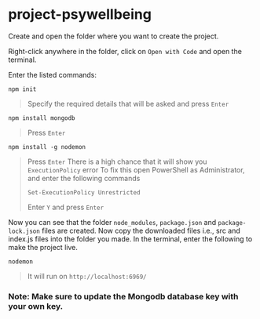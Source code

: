 # project-psywellbeing
Create and open the folder where you want to create the project. 

Right-click anywhere in the folder, click on ```Open with Code``` and open the terminal.

Enter the listed commands: 
~~~
npm init
~~~
> Specify the required details that will be asked and press ```Enter```
~~~
npm install mongodb
~~~
> Press ```Enter```
~~~
npm install -g nodemon
~~~
> Press ```Enter```
> There is a high chance that it will show you ```ExecutionPolicy``` error
> To fix this open PowerShell as Administrator, and enter the following commands
> ~~~
> Set-ExecutionPolicy Unrestricted
> ~~~
> Enter ```Y``` and press ```Enter```

Now you can see that the folder ```node_modules```, ```package.json``` and ```package-lock.json``` files are created.
Now copy the downloaded files i.e., src and index.js files into the folder you made. 
In the terminal, enter the following to make the project live.
~~~
nodemon
~~~
> It will run on ```http://localhost:6969/```

### Note: Make sure to update the Mongodb database key with your own key.
